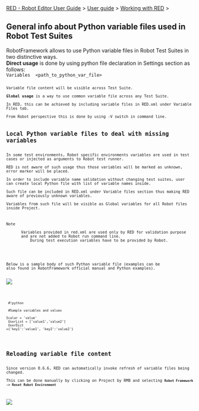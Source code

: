 <html>
<head>
<link href="PLUGINS_ROOT/org.robotframework.ide.eclipse.main.plugin.doc.user/help/style.css" rel="stylesheet" type="text/css"/>
</head>
<body>
<a href="RED/../../../../help/index.html">RED - Robot Editor User Guide</a> &gt; <a href="RED/../../../../help/user_guide/user_guide.html">User guide</a> &gt; <a href="RED/../../../../help/user_guide/working_with_RED.html">Working with RED</a> &gt; 
<h2>General info about Python variable files used in Robot Test Suites</h2>
RobotFramework allows to use Python variable files in Robot Test Suites in two distinctive ways.<br/>
<b>Direct usage</b> is done by using python file declaration in Settings section as follows:<br/>
<code>Variables  &lt;path_to_python_var_file&gt;<code><br/><br/>
Variable file content will be visible across Test Suite.<br/>
<b>Global usage</b> is a way to use common variable file across any Test Suite.<br/>
In RED, this can be achieved by including variable files in RED.xml under Variable Files tab. <br/>
From Robot perspective this is done by using -V switch in command line.<br/>
<h2>Local Python variable files to deal with missing variables</h2>
In some test environments, Robot specific environments variables are used in test cases or injected as arguments to Robot test runner. <br/>
RED is not aware of such usage thus those variables will be marked as unknown, error marker will be placed.<br/>
In order to include variable name validation without changing test suites, user can create local Python file with list of variable names inside.<br/>
Such file can be included in RED.xml under Variable files section thus making RED aware of previously unknown variables. <br/>
Variables from such file will be visible as Global variables for all Robot files inside Project.<br/>
<dl class="note">
<dt>Note</dt>
<dd>Variables provided in red.xml are used only by RED for validation purpose and are not added to Robot run command line.
    During test execution variables have to be provided by Robot.</dd>
</dl>

Below is a sample body of such Python variable file (examples can be also found in RobotFramework official manual and Python examples). 
<br/><br/><img src="images/var_files_red_xml.gif"/> <br/><br/>
<br/>
<code><br/>
#!python <br/>
<br/>
#Sample variables and values<br/>
Scalar = 'value'<br/>
UserList = ['value1','value2']<br/>
UserDict ={'key1':'value1', 'key2':'value2'}<br/>
</code>
<br/>
<h2>Reloading variable file content</h2>
Since version 0.6.6, RED can automatically invoke refresh of variable files being changed.<br/>
This can be done manually by clicking on Project by RMB and selecting <b><code>Robot Framework -> Reset Robot Environment</code></b> <br/>
<br/><br/><img src="images/reset_robot_env.gif"/> <br/><br/>
</code></code></body>
</html>